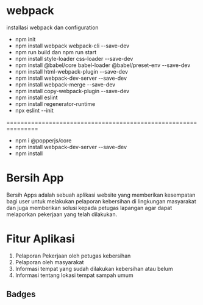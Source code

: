 # webpack
installasi webpack dan configuration
- npm init
- npm install webpack webpack-cli --save-dev
- npm run build dan npm run start
- npm install style-loader css-loader --save-dev
- npm install @babel/core babel-loader @babel/preset-env --save-dev
- npm install html-webpack-plugin --save-dev
- npm install webpack-dev-server --save-dev
- npm install webpack-merge --save-dev
- npm install copy-webpack-plugin --save-dev
- npm install eslint
- npm install regenerator-runtime
- npx eslint --init

===============================================================

- npm i @popperjs/core
- npm install webpack-dev-server --save-dev
- npm install


# Bersih App 
Bersih Apps adalah sebuah aplikasi website yang memberikan kesempatan bagi user untuk melakukan pelaporan kebersihan di lingkungan masyarakat dan juga memberikan solusi kepada petugas lapangan agar dapat melaporkan pekerjaan yang telah dilakukan.

# Fitur Aplikasi
1. Pelaporan Pekerjaan oleh petugas kebersihan
2. Pelaporan oleh masyarakat 
3. Informasi tempat yang sudah dilakukan kebersihan atau belum
4. Informasi tentang lokasi tempat sampah umum 

## Badges


